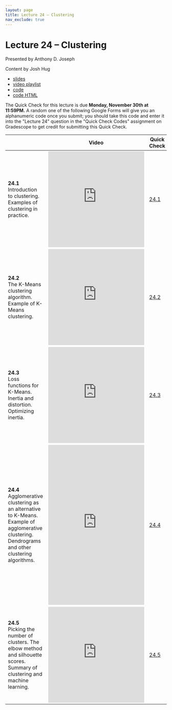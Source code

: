 ```yaml
---
layout: page
title: Lecture 24 – Clustering
nav_exclude: true
---
```


# Lecture 24 – Clustering

Presented by Anthony D. Joseph

Content by Josh Hug

- [slides](https://docs.google.com/presentation/d/19TdgyT7vnnz6mR0-yftJH6iVpplQeTnohobvAr0dOeY/edit?usp=sharing)
- [video playlist](https://www.youtube.com/playlist?list=PLQCcNQgUcDfqgm0VJbNx-Gqp4bpQ8tzwo)
- [code](https://data100.datahub.berkeley.edu/hub/user-redirect/git-sync?repo=https://github.com/DS-100/sp21&subPath=lec/lec24/&branch=main)
- [code HTML](../../resources/assets/lectures/lec23/lec23.html)

The Quick Check for this lecture is due **Monday, November 30th at 11:59PM.** A random one of the following Google Forms will give you an alphanumeric code once you submit; you should take this code and enter it into the "Lecture 24" question in the "Quick Check Codes" assignment on Gradescope to get credit for submitting this Quick Check.

<table>
<colgroup>
<col style="width: 25%" />
<col style="width: 25%" />
<col style="width: 25%" />
</colgroup>
<thead>
<tr class="header">
<th></th>
<th>Video</th>
<th>Quick Check</th>
</tr>
</thead>
<tbody>
<tr>
<td><strong>24.1</strong> <br>Introduction to clustering. Examples of clustering in practice.</td>
<td><iframe width="300" height="300" height src="https://youtube.com/embed/TBcTRy-kOpY" frameborder="0" allow="accelerometer; autoplay; encrypted-media; gyroscope; picture-in-picture" allowfullscreen></iframe></td>
<td><a href="https://docs.google.com/forms/d/e/1FAIpQLSd1MFL6YQ6agTUk_4nhZe9VpjRpfObhtukrf9S3YBw2H52Ghw/viewform" target="\_blank">24.1</a></td>
</tr>
<tr>
<td><strong>24.2</strong> <br>The K-Means clustering algorithm. Example of K-Means clustering.</td>
<td><iframe width="300" height="300" height src="https://youtube.com/embed/ENMPHat4zN4" frameborder="0" allow="accelerometer; autoplay; encrypted-media; gyroscope; picture-in-picture" allowfullscreen></iframe></td>
<td><a href="https://docs.google.com/forms/d/e/1FAIpQLSfgd5E_2_BPxqF68sfS7sXwWrtKTLgupraboWdaWz3hlnm2GA/viewform" target="\_blank">24.2</a></td>
</tr>
<tr>
<td><strong>24.3</strong> <br>Loss functions for K-Means. Inertia and distortion. Optimizing inertia.</td>
<td><iframe width="300" height="300" height src="https://youtube.com/embed/YQ2wFOnkelg" frameborder="0" allow="accelerometer; autoplay; encrypted-media; gyroscope; picture-in-picture" allowfullscreen></iframe></td>
<td><a href="https://docs.google.com/forms/d/e/1FAIpQLScTsXVkdwzwySNlf-Ta0_9sc1xtRHCBPtKOJrXZHkac4x6iUA/viewform" target="\_blank">24.3</a></td>
</tr>
<tr>
<td><strong>24.4</strong> <br>Agglomerative clustering as an alternative to K-Means. Example of agglomerative clustering. Dendrograms and other clustering algorithms.</td>
<td><iframe width="300" height="500" height src="https://youtube.com/embed/9bujIWoCJV0" frameborder="0" allow="accelerometer; autoplay; encrypted-media; gyroscope; picture-in-picture" allowfullscreen></iframe></td>
<td><a href="https://docs.google.com/forms/d/e/1FAIpQLSfW3fliPyzYib7-taNrSTktA5CvetI3q9L_ALx1gayT2ycMYg/viewform" target="\_blank">24.4</a></td>
</tr>
<tr>
<td><strong>24.5</strong> <br>Picking the number of clusters. The elbow method and silhouette scores. Summary of clustering and machine learning.</td>
<td><iframe width="300" height="300" height src="https://youtube.com/embed/Qu_9gaxTXLA" frameborder="0" allow="accelerometer; autoplay; encrypted-media; gyroscope; picture-in-picture" allowfullscreen></iframe></td>
<td><a href="https://docs.google.com/forms/d/e/1FAIpQLSee8TJjJe0RKs1Qrqvw4-4eSvpF9Iv5ZyZwKpY-karDoQbq3Q/viewform" target="\_blank">24.5</a></td>
</tr>
